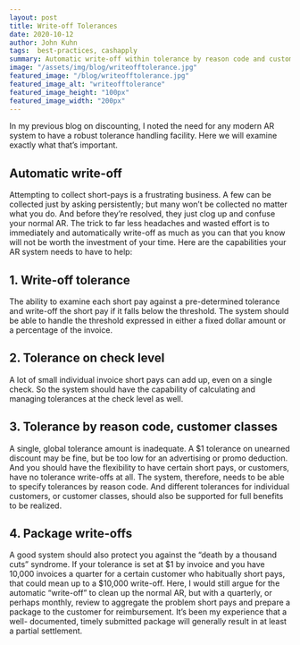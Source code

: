 ```yaml
---
layout: post
title: Write-off Tolerances
date: 2020-10-12
author: John Kuhn
tags:  best-practices, cashapply
summary: Automatic write-off within tolerance by reason code and customer class
image: "/assets/img/blog/writeofftolerance.jpg"
featured_image: "/blog/writeofftolerance.jpg"
featured_image_alt: "writeofftolerance"
featured_image_height: "100px"
featured_image_width: "200px"
---
```


In my previous blog on discounting, I noted the need for any modern AR system to have a robust tolerance handling facility.  Here we will examine exactly what that’s important. 

## Automatic write-off

Attempting to collect short-pays is a frustrating business.  A few can be collected just by asking persistently; but many won’t be collected no matter what you do.  And before they’re resolved, they just clog up and confuse your normal AR.  The trick to far less headaches and wasted effort is to immediately and automatically write-off as much as you can that you know will not be worth the investment of your time.  Here are the capabilities your AR system needs to have to help: 

## 1. Write-off tolerance

The ability to examine each short pay against a pre-determined tolerance and write-off the short pay if it falls below the threshold.  The system should be able to handle the threshold expressed in either a fixed dollar amount or a percentage of the invoice.

## 2. Tolerance on check level

A lot of small individual invoice short pays can add up, even on a single check.  So the system should have the capability of calculating and managing tolerances at the check level as well.

## 3. Tolerance by reason code, customer classes

A single, global tolerance amount is inadequate.  A $1 tolerance on unearned discount may be fine, but be too low for an advertising or promo deduction.  And you should have the flexibility to have certain short pays, or customers, have no tolerance write-offs at all.  The system, therefore, needs to be able to specify tolerances by reason code.  And different tolerances for individual customers, or customer classes, should also be supported for full benefits to be realized.

## 4. Package write-offs

A good system should also protect you against the “death by a thousand cuts” syndrome.  If your tolerance is set at $1 by invoice and you have 10,000 invoices a quarter for a certain customer who habitually short pays, that could mean up to a $10,000 write-off.  Here, I would still argue for the automatic “write-off” to clean up the normal AR, but with a quarterly, or perhaps monthly, review to aggregate the problem short pays and prepare a package to the customer for reimbursement.  It’s been my experience that a well- documented, timely submitted package will generally result in at least a partial settlement.
